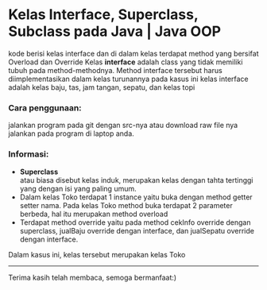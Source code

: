 # **Kelas Interface, Superclass, Subclass pada Java | Java OOP**

kode berisi kelas interface dan di dalam kelas terdapat method yang bersifat Overload dan Override
Kelas **interface** adalah class yang tidak memiliki tubuh pada method-methodnya. Method interface tersebut harus diimplementasikan dalam kelas turunannya
pada kasus ini kelas interface adalah kelas baju, tas, jam tangan, sepatu, dan kelas topi

### **Cara penggunaan:**
jalankan program pada git dengan src-nya atau download raw file nya jalankan pada program di laptop anda. <br>

### **Informasi:**
* **Superclass** <br>
atau biasa disebut kelas induk, merupakan kelas dengan tahta tertinggi yang dengan isi yang paling umum. <br>
* Dalam kelas Toko terdapat 1 instance yaitu buka dengan method getter setter nama. Pada kelas Toko method buka terdapat 2 parameter berbeda, hal itu merupakan method overload<br>
* Terdapat method override yaitu pada method cekInfo override dengan superclass, jualBaju override dengan interface, dan jualSepatu override dengan interface. <br>

Dalam kasus ini, kelas tersebut merupakan kelas Toko
***
Terima kasih telah membaca, semoga bermanfaat:)
